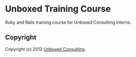 # Unboxed Training Course

Ruby and Rails training course for Unboxed Consulting interns.

## Copyright

Copyright (c) 2012 [Unboxed
Consulting](http://www.unboxedconsulting.com).